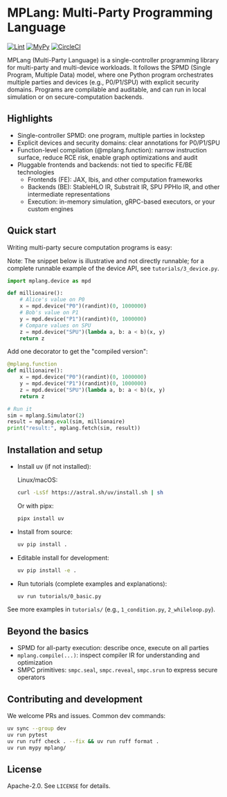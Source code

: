 # MPLang: Multi-Party Programming Language

[![Lint](https://github.com/secretflow/mplang/actions/workflows/lint.yml/badge.svg)](https://github.com/secretflow/mplang/actions/workflows/lint.yml)
[![MyPy](https://github.com/secretflow/mplang/actions/workflows/mypy.yml/badge.svg)](https://github.com/secretflow/mplang/actions/workflows/mypy.yml)
[![CircleCI](https://dl.circleci.com/status-badge/img/gh/secretflow/mplang/tree/main.svg?style=svg)](https://dl.circleci.com/status-badge/redirect/gh/secretflow/mplang/tree/main)


MPLang (Multi-Party Language) is a single-controller programming library for multi-party and multi-device workloads. It follows the SPMD (Single Program, Multiple Data) model, where one Python program orchestrates multiple parties and devices (e.g., P0/P1/SPU) with explicit security domains. Programs are compilable and auditable, and can run in local simulation or on secure-computation backends.

## Highlights

- Single-controller SPMD: one program, multiple parties in lockstep
- Explicit devices and security domains: clear annotations for P0/P1/SPU
- Function-level compilation (@mplang.function): narrow instruction surface, reduce RCE risk, enable graph optimizations and audit
- Pluggable frontends and backends: not tied to specific FE/BE technologies
    - Frontends (FE): JAX, Ibis, and other computation frameworks
    - Backends (BE): StableHLO IR, Substrait IR, SPU PPHlo IR, and other intermediate representations
    - Execution: in-memory simulation, gRPC-based executors, or your custom engines

## Quick start

Writing multi-party secure computation programs is easy:

Note: The snippet below is illustrative and not directly runnable; for a complete runnable example of the device API, see `tutorials/3_device.py`.

```python
import mplang.device as mpd

def millionaire():
    # Alice's value on P0
    x = mpd.device("P0")(randint)(0, 1000000)
    # Bob's value on P1
    y = mpd.device("P1")(randint)(0, 1000000)
    # Compare values on SPU
    z = mpd.device("SPU")(lambda a, b: a < b)(x, y)
    return z
```

Add one decorator to get the "compiled version":

```python
@mplang.function
def millionaire():
    x = mpd.device("P0")(randint)(0, 1000000)
    y = mpd.device("P1")(randint)(0, 1000000)
    z = mpd.device("SPU")(lambda a, b: a < b)(x, y)
    return z

# Run it
sim = mplang.Simulator(2)
result = mplang.eval(sim, millionaire)
print("result:", mplang.fetch(sim, result))
```


## Installation and setup

- Install uv (if not installed):

    Linux/macOS:

    ```bash
    curl -LsSf https://astral.sh/uv/install.sh | sh
    ```

    Or with pipx:

    ```bash
    pipx install uv
    ```

- Install from source:

    ```bash
    uv pip install .
    ```

- Editable install for development:

    ```bash
    uv pip install -e .
    ```

- Run tutorials (complete examples and explanations):

    ```bash
    uv run tutorials/0_basic.py
    ```

See more examples in `tutorials/` (e.g., `1_condition.py`, `2_whileloop.py`).

## Beyond the basics

- SPMD for all-party execution: describe once, execute on all parties
- `mplang.compile(...)`: inspect compiler IR for understanding and optimization
- SMPC primitives: `smpc.seal`, `smpc.reveal`, `smpc.srun` to express secure operators

## Contributing and development

We welcome PRs and issues. Common dev commands:

```bash
uv sync --group dev
uv run pytest
uv run ruff check . --fix && uv run ruff format .
uv run mypy mplang/
```

## License

Apache-2.0. See `LICENSE` for details.
